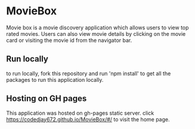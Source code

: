 # MovieBox
Movie box is a movie discovery application which allows users to view top rated movies. Users can also view movie details by clicking on the movie card or visiting the movie id from the navigator bar.  

## Run locally
to run locally, fork this repository and run 'npm install' to get all the packages to run this application locally.

## Hosting on GH pages
This application was hosted on gh-pages static server.  click https://codedjay672.github.io/MovieBox/#/ to visit the home page.
